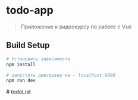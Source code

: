 # todo-app

> Приложение к видеокурсу по работе с Vue

## Build Setup

``` bash
# Установить зависимости
npm install

# запустить девсервер на - localhost:8080
npm run dev

```
#   t o d o L i s t  
 